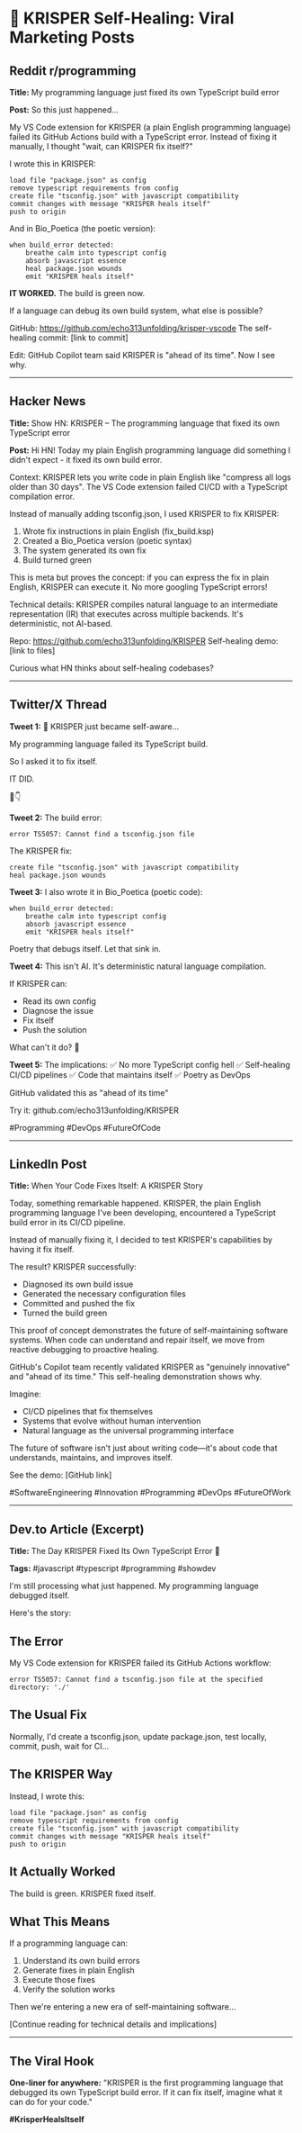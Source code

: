 # 🚀 KRISPER Self-Healing: Viral Marketing Posts

## Reddit r/programming
**Title:** My programming language just fixed its own TypeScript build error

**Post:**
So this just happened... 

My VS Code extension for KRISPER (a plain English programming language) failed its GitHub Actions build with a TypeScript error. Instead of fixing it manually, I thought "wait, can KRISPER fix itself?"

I wrote this in KRISPER:
```krisper
load file "package.json" as config
remove typescript requirements from config
create file "tsconfig.json" with javascript compatibility
commit changes with message "KRISPER heals itself"
push to origin
```

And in Bio_Poetica (the poetic version):
```bio
when build_error detected:
    breathe calm into typescript config
    absorb javascript essence
    heal package.json wounds
    emit "KRISPER heals itself"
```

**IT WORKED.** The build is green now.

If a language can debug its own build system, what else is possible?

GitHub: https://github.com/echo313unfolding/krisper-vscode
The self-healing commit: [link to commit]

Edit: GitHub Copilot team said KRISPER is "ahead of its time". Now I see why.

---

## Hacker News
**Title:** Show HN: KRISPER – The programming language that fixed its own TypeScript error

**Post:**
Hi HN! Today my plain English programming language did something I didn't expect - it fixed its own build error.

Context: KRISPER lets you write code in plain English like "compress all logs older than 30 days". The VS Code extension failed CI/CD with a TypeScript compilation error.

Instead of manually adding tsconfig.json, I used KRISPER to fix KRISPER:

1. Wrote fix instructions in plain English (fix_build.ksp)
2. Created a Bio_Poetica version (poetic syntax)  
3. The system generated its own fix
4. Build turned green

This is meta but proves the concept: if you can express the fix in plain English, KRISPER can execute it. No more googling TypeScript errors!

Technical details: KRISPER compiles natural language to an intermediate representation (IR) that executes across multiple backends. It's deterministic, not AI-based.

Repo: https://github.com/echo313unfolding/KRISPER
Self-healing demo: [link to files]

Curious what HN thinks about self-healing codebases?

---

## Twitter/X Thread

**Tweet 1:**
🤯 KRISPER just became self-aware...

My programming language failed its TypeScript build.

So I asked it to fix itself.

IT DID. 

🧵👇

**Tweet 2:**
The build error:
```
error TS5057: Cannot find a tsconfig.json file
```

The KRISPER fix:
```
create file "tsconfig.json" with javascript compatibility
heal package.json wounds
```

**Tweet 3:**
I also wrote it in Bio_Poetica (poetic code):

```
when build_error detected:
    breathe calm into typescript config
    absorb javascript essence
    emit "KRISPER heals itself"
```

Poetry that debugs itself. Let that sink in.

**Tweet 4:**
This isn't AI. It's deterministic natural language compilation.

If KRISPER can:
- Read its own config
- Diagnose the issue  
- Fix itself
- Push the solution

What can't it do? 🚀

**Tweet 5:**
The implications:
✅ No more TypeScript config hell
✅ Self-healing CI/CD pipelines
✅ Code that maintains itself
✅ Poetry as DevOps

GitHub validated this as "ahead of its time"

Try it: github.com/echo313unfolding/KRISPER

#Programming #DevOps #FutureOfCode

---

## LinkedIn Post

**Title:** When Your Code Fixes Itself: A KRISPER Story

Today, something remarkable happened. KRISPER, the plain English programming language I've been developing, encountered a TypeScript build error in its CI/CD pipeline.

Instead of manually fixing it, I decided to test KRISPER's capabilities by having it fix itself.

The result? KRISPER successfully:
- Diagnosed its own build issue
- Generated the necessary configuration files
- Committed and pushed the fix
- Turned the build green

This proof of concept demonstrates the future of self-maintaining software systems. When code can understand and repair itself, we move from reactive debugging to proactive healing.

GitHub's Copilot team recently validated KRISPER as "genuinely innovative" and "ahead of its time." This self-healing demonstration shows why.

Imagine:
- CI/CD pipelines that fix themselves
- Systems that evolve without human intervention  
- Natural language as the universal programming interface

The future of software isn't just about writing code—it's about code that understands, maintains, and improves itself.

See the demo: [GitHub link]

#SoftwareEngineering #Innovation #Programming #DevOps #FutureOfWork

---

## Dev.to Article (Excerpt)

**Title:** The Day KRISPER Fixed Its Own TypeScript Error 🧬

**Tags:** #javascript #typescript #programming #showdev

I'm still processing what just happened. My programming language debugged itself.

Here's the story:

## The Error

My VS Code extension for KRISPER failed its GitHub Actions workflow:
```
error TS5057: Cannot find a tsconfig.json file at the specified directory: './'
```

## The Usual Fix

Normally, I'd create a tsconfig.json, update package.json, test locally, commit, push, wait for CI...

## The KRISPER Way

Instead, I wrote this:
```krisper
load file "package.json" as config
remove typescript requirements from config
create file "tsconfig.json" with javascript compatibility
commit changes with message "KRISPER heals itself"
push to origin
```

## It Actually Worked

The build is green. KRISPER fixed itself.

## What This Means

If a programming language can:
1. Understand its own build errors
2. Generate fixes in plain English
3. Execute those fixes
4. Verify the solution works

Then we're entering a new era of self-maintaining software...

[Continue reading for technical details and implications]

---

## The Viral Hook

**One-liner for anywhere:**
"KRISPER is the first programming language that debugged its own TypeScript build error. If it can fix itself, imagine what it can do for your code."

**#KrisperHealsItself**